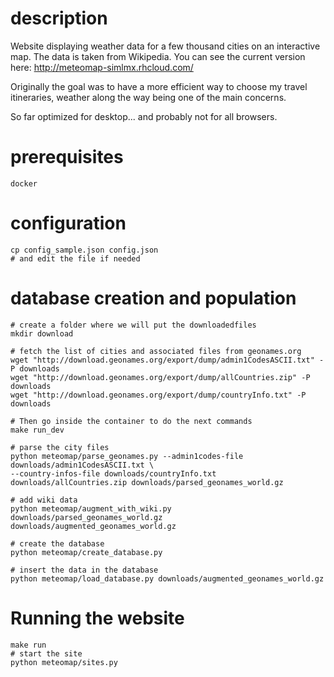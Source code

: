 description
===========

Website displaying weather data for a few thousand cities on an interactive
map. The data is taken from Wikipedia. You can see the current version here:
http://meteomap-simlmx.rhcloud.com/

Originally the goal was to have a more efficient way to choose my travel itineraries, weather along the way being one of the main concerns.

So far optimized for desktop... and probably not for all browsers.


prerequisites
=============

`docker`


configuration
=============

    cp config_sample.json config.json
    # and edit the file if needed


database creation and population
================================

    # create a folder where we will put the downloadedfiles
    mkdir download

    # fetch the list of cities and associated files from geonames.org
    wget "http://download.geonames.org/export/dump/admin1CodesASCII.txt" -P downloads
    wget "http://download.geonames.org/export/dump/allCountries.zip" -P downloads
    wget "http://download.geonames.org/export/dump/countryInfo.txt" -P downloads

    # Then go inside the container to do the next commands
    make run_dev

    # parse the city files
    python meteomap/parse_geonames.py --admin1codes-file downloads/admin1CodesASCII.txt \
    --country-infos-file downloads/countryInfo.txt downloads/allCountries.zip downloads/parsed_geonames_world.gz

    # add wiki data
    python meteomap/augment_with_wiki.py downloads/parsed_geonames_world.gz downloads/augmented_geonames_world.gz

    # create the database
    python meteomap/create_database.py

    # insert the data in the database
    python meteomap/load_database.py downloads/augmented_geonames_world.gz


Running the website
==================

    make run
    # start the site
    python meteomap/sites.py
